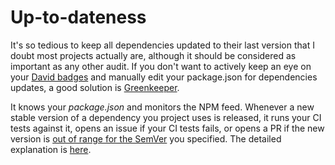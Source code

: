 # Up-to-dateness

It's so tedious to keep all dependencies updated to their last version that I doubt most projects actually are, although it should be considered as important as any other audit. If you don't want to actively keep an eye on your [David badges](https://david-dm.org/) and manually edit your package.json for dependencies updates, a good solution is [Greenkeeper](https://greenkeeper.io/).

It knows your *package.json* and monitors the NPM feed. Whenever a new stable version of a dependency you project uses is released, it runs your CI tests against it, opens an issue if your CI tests fails, or opens a PR if the new version is [out of range for the SemVer](https://semver.npmjs.com/) you specified. The detailed explanation is [here](https://greenkeeper.io/docs.html#greenkeeper-step-by-step).
